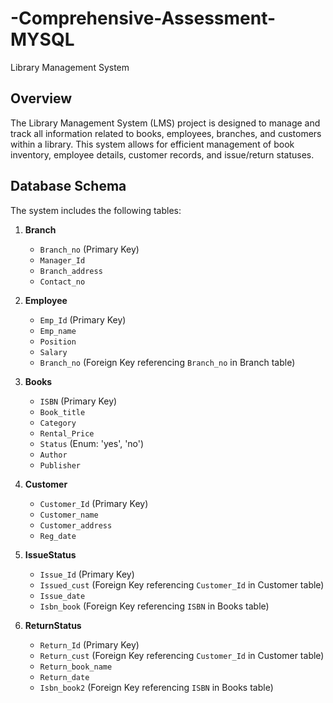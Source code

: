# -Comprehensive-Assessment-MYSQL
 Library Management System

## Overview

The Library Management System (LMS) project is designed to manage and track all information related to books, employees, branches, and customers within a library. This system allows for efficient management of book inventory, employee details, customer records, and issue/return statuses.

## Database Schema

The system includes the following tables:

1. **Branch**
   - `Branch_no` (Primary Key)
   - `Manager_Id`
   - `Branch_address`
   - `Contact_no`

2. **Employee**
   - `Emp_Id` (Primary Key)
   - `Emp_name`
   - `Position`
   - `Salary`
   - `Branch_no` (Foreign Key referencing `Branch_no` in Branch table)

3. **Books**
   - `ISBN` (Primary Key)
   - `Book_title`
   - `Category`
   - `Rental_Price`
   - `Status` (Enum: 'yes', 'no')
   - `Author`
   - `Publisher`

4. **Customer**
   - `Customer_Id` (Primary Key)
   - `Customer_name`
   - `Customer_address`
   - `Reg_date`

5. **IssueStatus**
   - `Issue_Id` (Primary Key)
   - `Issued_cust` (Foreign Key referencing `Customer_Id` in Customer table)
   - `Issue_date`
   - `Isbn_book` (Foreign Key referencing `ISBN` in Books table)

6. **ReturnStatus**
   - `Return_Id` (Primary Key)
   - `Return_cust` (Foreign Key referencing `Customer_Id` in Customer table)
   - `Return_book_name`
   - `Return_date`
   - `Isbn_book2` (Foreign Key referencing `ISBN` in Books table)




